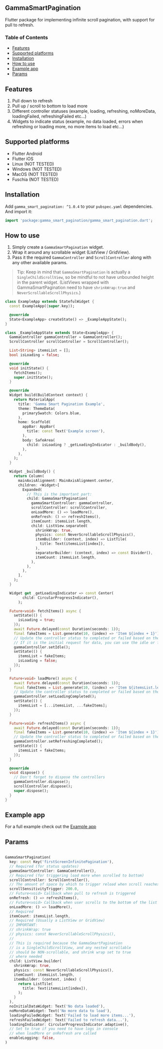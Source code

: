 ## GammaSmartPagination
Flutter package for implementing infinite scroll pagination, with support for pull to refresh.

### Table of Contents 

- [Features](#features)
- [Supported platforms](#supported-platforms)
- [Installation](#installation)
- [How to use](#how-to-use)
- [Example app](#example-app)
- [Params](#params)

## Features

1. Pull down to refresh
2. Pull up / scroll to bottom to load more
3. Different controller statuses (example, loading, refreshing, noMoreData, loadingFailed, refreshingFailed etc...)
4. Widgets to indicate status (example, no data loaded, errors when refreshing or loading more, no more items to load etc...)

## Supported platforms

* Flutter Android
* Flutter iOS
* Linux (NOT TESTED)
* Windows (NOT TESTED)
* MacOS (NOT TESTED)
* Fuschia (NOT TESTED)

## Installation

Add `gamma_smart_pagination: ^1.0.4` to your `pubspec.yaml` dependencies. And import it:

```dart
import 'package:gamma_smart_pagination/gamma_smart_pagination.dart';
```

## How to use

1. Simply create a `GammaSmartPagination` widget.
2. Wrap it around any scrollable widget (ListView / GridView).
3. Pass it the required `GammaController` and `ScrollController` along with any other available params.

> Tip: Keep in mind that `GammaSmartPagination` is actually a `SingleChildScrollView`, so be mindful to not have unbounded height in the parent widget.
(ListViews wrapped with GammaSmartPagination need to have `shrinkWrap:true` and `NeverScrollableScrollPhysics`.)

```dart
class ExampleApp extends StatefulWidget {
  const ExampleApp({super.key});

  @override
  State<ExampleApp> createState() => _ExampleAppState();
}

class _ExampleAppState extends State<ExampleApp> {
  GammaController gammaController = GammaController();
  ScrollController scrollController = ScrollController();

  List<String> itemsList = [];
  bool isLoading = false;

  @override
  void initState() {
    fetchItems();
    super.initState();
  }

  @override
  Widget build(BuildContext context) {
    return MaterialApp(
      title: 'Gamma Smart Pagination Example',
      theme: ThemeData(
        primarySwatch: Colors.blue,
      ),
      home: Scaffold(
        appBar: AppBar(
          title: const Text('Example screen'),
        ),
        body: SafeArea(
          child: isLoading ? _getLoadingIndicator : _buildBody(),
        ),
      ),
    );
  }

  Widget _buildBody() {
    return Column(
      mainAxisAlignment: MainAxisAlignment.center,
      children: <Widget>[
        Expanded(
          // This is the important part:
          child: GammaSmartPagination(
            gammaSmartController: gammaController,
            scrollController: scrollController,
            onLoadMore: () => loadMore(),
            onRefresh: () => refreshItems(),
            itemCount: itemsList.length,
            child: ListView.separated(
              shrinkWrap: true,
              physics: const NeverScrollableScrollPhysics(),
              itemBuilder: (context, index) => ListTile(
                title: Text(itemsList[index]),
              ),
              separatorBuilder: (context, index) => const Divider(),
              itemCount: itemsList.length,
            ),
          ),
        ),
      ],
    );
  }

  Widget get _getLoadingIndicator => const Center(
        child: CircularProgressIndicator(),
      );

  Future<void> fetchItems() async {
    setState(() {
      isLoading = true;
    });
    await Future.delayed(const Duration(seconds: 1));
    final fakeItems = List.generate(10, (index) => 'Item ${index + 1}');
    // Update the controller status to completed or failed based on the result
    // If it is the initial request for data, you can use the idle or failed status
    gammaController.setIdle();
    setState(() {
      itemsList = fakeItems;
      isLoading = false;
    });
  }

  Future<void> loadMore() async {
    await Future.delayed(const Duration(seconds: 1));
    final fakeItems = List.generate(10, (index) => 'Item ${itemsList.length + index + 1}');
    // Update the controller status to completed or failed based on the result
    gammaController.setLoadingCompleted();
    setState(() {
      itemsList = [...itemsList, ...fakeItems];
    });
  }

  Future<void> refreshItems() async {
    await Future.delayed(const Duration(seconds: 1));
    final fakeItems = List.generate(10, (index) => 'Item ${index + 1}');
    // Update the controller status to completed or failed based on the result
    gammaController.setRefreshingCompleted();
    setState(() {
      itemsList = fakeItems;
    });
  }

  @override
  void dispose() {
    // Don't forget to dispose the controllers
    gammaController.dispose();
    scrollController.dispose();
    super.dispose();
  }
}
```

## Example app
For a full example check out the [Example app](https://github.com/GammaTechMK/gamma_smart_pagination/tree/main/example "Example app")

## Params

```dart

GammaSmartPagination(
  key: const Key('firstScreenInfinitePagination'),
  // Required (for status updates)
  gammaSmartController: GammaController(),
  // Required (for triggering load more when scrolled to bottom)
  scrollController: ScrollController(),
  // The amount of space by which to trigger reload when scroll reaches the end of the list.
  scrollSensitivityTrigger: 200.0,
  // Future<void> Callback when pull to refresh is triggered
  onRefresh: () => refreshItems(),
  // Future<void> Callback when user scrolls to the bottom of the list
  onLoadMore: () => loadMore(),
  // Required
  itemCount: itemsList.length,
  // Required (Usually a ListView or GridView)
  // IMPORTANT:
  // shrinkWrap: true
  // physics: const NeverScrollableScrollPhysics(),
  //
  // This is required because the GammaSmartPagination
  // is a SingleChildScrollView, and any nested scrollable
  // should be NON-scrollable, and shrink wrap set to true
  // where needed
  child: ListView.builder(
    shrinkWrap: true,
    physics: const NeverScrollableScrollPhysics(),
    itemCount: itemsList.length,
    itemBuilder: (context, index) {
      return ListTile(
        title: Text(itemsList[index]),
      );
    }
  ),
  noInitialDataWidget: Text('No data loaded'),
  noMoreDataWidget: Text('No more data to load'),
  loadingFailedWidget: Text('Failed to load more items...'),
  refreshFailedWidget: Text('Failed to refresh data...'),
  loadingIndicator: CircularProgressIndicator.adaptive(),
  // Set to true if you need to have logs in console
  // when loadMore or onRefresh are called
  enableLogging: false,
)
```